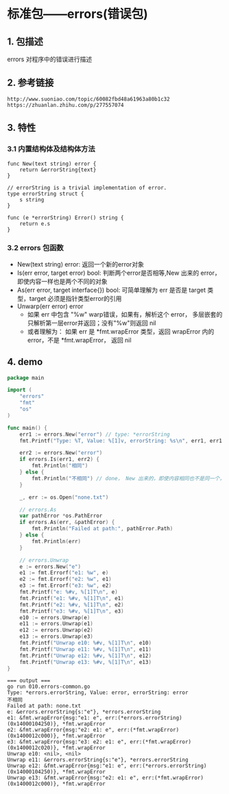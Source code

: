 # 标准包——errors(错误包)

## 1. 包描述

errors 对程序中的错误进行描述

## 2. 参考链接

```
http://www.suoniao.com/topic/60082fbd48a61963a80b1c32
https://zhuanlan.zhihu.com/p/277557074
```

## 3. 特性

### 3.1 内置结构体及结构体方法

```
func New(text string) error {
    return &errorString{text}
}

// errorString is a trivial implementation of error.
type errorString struct {
    s string
}

func (e *errorString) Error() string {
    return e.s
}
```

### 3.2 errors 包函数

- New(text string) error: 返回一个新的error对象
- Is(err error, target error) bool: 判断两个error是否相等,New 出来的 error，即使内容一样也是两个不同的对象
- As(err error, target interface{}) bool: 可简单理解为 err 是否是 target 类型，target 必须是指针类型error的引用
- Unwarp(err error) error
    - 如果 err 中包含 "%w" warp错误，如果有，解析这个 error， 多层嵌套的只解析第一层error并返回；没有"%w"则返回 nil
    - 或者理解为： 如果 err 是 *fmt.wrapError 类型，返回 wrapError 内的 error，不是 *fmt.wrapError， 返回 nil

## 4. demo

```go
package main

import (
	"errors"
	"fmt"
	"os"
)

func main() {
	err1 := errors.New("error") // type: *errorString
	fmt.Printf("Type: %T, Value: %[1]v, errorString: %s\n", err1, err1.Error())

	err2 := errors.New("error")
	if errors.Is(err1, err2) {
		fmt.Println("相同")
	} else {
		fmt.Println("不相同") // done， New 出来的，即使内容相同也不是同一个，不想等
	}

	_, err := os.Open("none.txt")

	// errors.As
	var pathError *os.PathError
	if errors.As(err, &pathError) {
		fmt.Println("Failed at path:", pathError.Path)
	} else {
		fmt.Println(err)
	}

	// errors.Unwrap
	e := errors.New("e")
	e1 := fmt.Errorf("e1: %w", e)
	e2 := fmt.Errorf("e2: %w", e1)
	e3 := fmt.Errorf("e3: %w", e2)
	fmt.Printf("e: %#v, %[1]T\n", e)
	fmt.Printf("e1: %#v, %[1]T\n", e1)
	fmt.Printf("e2: %#v, %[1]T\n", e2)
	fmt.Printf("e3: %#v, %[1]T\n", e3)
	e10 := errors.Unwrap(e)
	e11 := errors.Unwrap(e1)
	e12 := errors.Unwrap(e2)
	e13 := errors.Unwrap(e3)
	fmt.Printf("Unwrap e10: %#v, %[1]T\n", e10)
	fmt.Printf("Unwrap e11: %#v, %[1]T\n", e11)
	fmt.Printf("Unwrap e12: %#v, %[1]T\n", e12)
	fmt.Printf("Unwrap e13: %#v, %[1]T\n", e13)
}
```

```text
=== output ===
go run 010.errors-common.go
Type: *errors.errorString, Value: error, errorString: error
不相同
Failed at path: none.txt
e: &errors.errorString{s:"e"}, *errors.errorString
e1: &fmt.wrapError{msg:"e1: e", err:(*errors.errorString)(0x14000104250)}, *fmt.wrapError
e2: &fmt.wrapError{msg:"e2: e1: e", err:(*fmt.wrapError)(0x1400012c000)}, *fmt.wrapError
e3: &fmt.wrapError{msg:"e3: e2: e1: e", err:(*fmt.wrapError)(0x1400012c020)}, *fmt.wrapError
Unwrap e10: <nil>, <nil>
Unwrap e11: &errors.errorString{s:"e"}, *errors.errorString
Unwrap e12: &fmt.wrapError{msg:"e1: e", err:(*errors.errorString)(0x14000104250)}, *fmt.wrapError
Unwrap e13: &fmt.wrapError{msg:"e2: e1: e", err:(*fmt.wrapError)(0x1400012c000)}, *fmt.wrapError
```